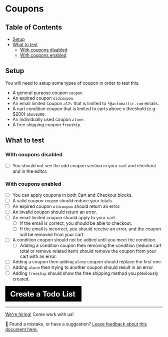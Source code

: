 # Coupons <!-- omit in toc -->

## Table of Contents <!-- omit in toc -->

-   [Setup](#setup)
-   [What to test](#what-to-test)
    -   [With coupons disabled](#with-coupons-disabled)
    -   [With coupons enabled](#with-coupons-enabled)

## Setup

You will need to setup some types of coupon in order to test this.

-   A general purpose coupon `coupon`.
-   An expired coupon `oldcoupon`.
-   An email limited coupon `a12s` that is limited to `*@automattic.com` emails.
-   A cart condition coupon that is limited to carts above x threshold (e.g \$200) `above200`.
-   An individually used coupon `alone`.
-   A free shipping coupon `freeship`.

## What to test

### With coupons disabled

-   [ ] You should not see the add coupon section in your cart and checkout and in the editor.

### With coupons enabled

-   [ ] You can apply coupons in both Cart and Checkout blocks.
-   [ ] A valid coupon `coupon` should reduce your totals.
-   [ ] An expired coupon `oldcoupon` should return an error.
-   [ ] An invalid coupon should return an error.
-   [ ] An email limited coupon should apply to your cart.
    -   [ ] If the email is correct, you should be able to checkout.
    -   [ ] If the email is incorrect, you should receive an error, and the coupon will be removed from your cart.
-   [ ] A condition coupon should not be added until you meet the condition.
    -   [ ] Adding a condition coupon then removing the condition (reduce cart total or remove related item) should remove the coupon from your cart with an error.
-   [ ] Adding a coupon then adding `alone` coupon should replace the first one.
-   [ ] Adding `alone` then trying to another coupon should result in an error.
-   [ ] Adding `freeship` should show the free shipping method you previously created.

[![Create Todo list](https://raw.githubusercontent.com/senadir/todo-my-markdown/master/public/github-button.svg?sanitize=true)](https://git-todo.netlify.app/create)

<!-- FEEDBACK -->

---

[We're hiring!](https://woocommerce.com/careers/) Come work with us!

🐞 Found a mistake, or have a suggestion? [Leave feedback about this document here.](https://github.com/woocommerce/woocommerce-blocks/issues/new?assignees=&labels=type%3A+documentation&template=--doc-feedback.md&title=Feedback%20on%20./docs/internal-developers/testing/cart-checkout/coupons.md)

<!-- /FEEDBACK -->


